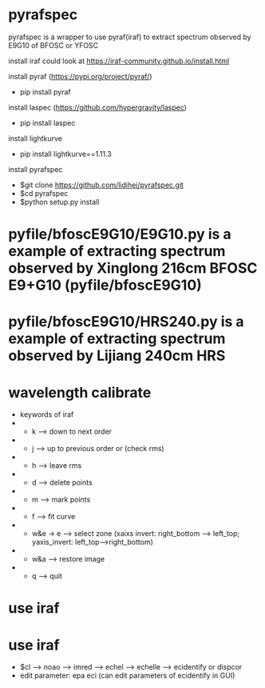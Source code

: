 # pyrafspec

pyrafspec is a wrapper to use pyraf(iraf) to extract spectrum observed by E9G10 of BFOSC or YFOSC

install iraf could look at https://iraf-community.github.io/install.html

install pyraf (https://pypi.org/project/pyraf/)
- pip install pyraf

install laspec (https://github.com/hypergravity/laspec)
- pip install laspec

install lightkurve
- pip install lightkurve==1.11.3

install pyrafspec
- $git clone https://github.com/lidihei/pyrafspec.git
- $cd pyrafspec
- $python setup.py install

# pyfile/bfoscE9G10/E9G10.py is a example of extracting spectrum observed by Xinglong 216cm BFOSC E9+G10 (pyfile/bfoscE9G10)
# pyfile/bfoscE9G10/HRS240.py is a example of extracting spectrum observed by Lijiang 240cm HRS

# wavelength calibrate
- keywords of iraf
- - k --> down to next order 
- - j --> up to previous order or (check rms)
- - h --> leave rms
- - d --> delete points
- - m --> mark points
- - f --> fit curve
- - w&e -> e --> select zone (xaixs invert: right_bottom --> left_top; yaxis_invert: left_top-->right_bottom)
- - w&a --> restore image
- - q --> quit

# use iraf
# use iraf
- $cl --> noao --> imred --> echel --> echelle --> ecidentify or dispcor
- edit parameter: epa eci  (can edit parameters of ecidentify in GUI)

